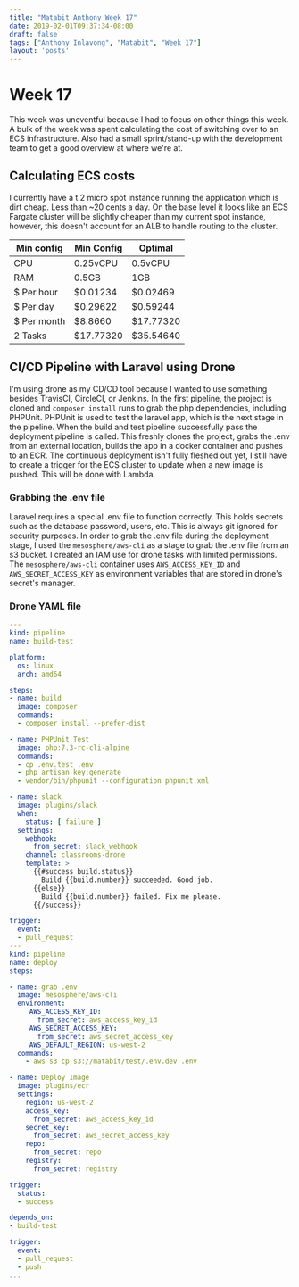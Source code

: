 ```yaml
---
title: "Matabit Anthony Week 17"
date: 2019-02-01T09:37:34-08:00
draft: false
tags: ["Anthony Inlavong", "Matabit", "Week 17"]
layout: 'posts'
---
```

# Week 17
This week was uneventful because I had to focus on other things this week. A bulk of the week was spent calculating the cost of switching over to an ECS infrastructure. Also had a small sprint/stand-up with the development team to get a good overview at where we're at. 

## Calculating ECS costs
I currently have a t.2 micro spot instance running the application which is dirt cheap. Less than ~20 cents a day. On the base level it looks like an ECS Fargate cluster will be slightly cheaper than my current spot instance, however, this doesn't account for an ALB to handle routing to the cluster. 

| Min config      | Min Config     | Optimal       |
|-------------    |------------    |-----------    |
| CPU             | 0.25vCPU       | 0.5vCPU       |
| RAM             | 0.5GB          | 1GB           |
| $ Per hour      | $0.01234       | $0.02469      |
| $ Per day       | $0.29622       | $0.59244      |
| $ Per month     | $8.8660        | $17.77320     |
| 2 Tasks         | $17.77320      | $35.54640     |

## CI/CD Pipeline with Laravel using Drone
I'm using drone as my CD/CD tool because I wanted to use something besides TravisCI, CircleCI, or Jenkins. In the first pipeline, the project is cloned and `composer install` runs to grab the php dependencies, including PHPUnit. PHPUnit is used to test the laravel app, which is the next stage in the pipeline. When the build and test pipeline successfully pass the deployment pipeline is called. This freshly clones the project, grabs the .env from an external location, builds the app in a docker container and pushes to an ECR. The continuous deployment isn't fully fleshed out yet, I still have to create a trigger for the ECS cluster to update when a new image is pushed. This will be done with Lambda. 

### Grabbing the .env file
Laravel requires a special .env file to function correctly. This holds secrets such as the database password, users, etc. This is always git ignored for security purposes. In order to grab the .env file during the deployment stage, I used the `mesosphere/aws-cli` as a stage to grab the .env file from an s3 bucket. I created an IAM use for drone tasks with limited permissions. The `mesosphere/aws-cli` container uses `AWS_ACCESS_KEY_ID` and `AWS_SECRET_ACCESS_KEY` as environment variables that are stored in drone's secret's manager. 

### Drone YAML file
```yml
---
kind: pipeline
name: build-test

platform:
  os: linux
  arch: amd64

steps:
- name: build
  image: composer
  commands:
  - composer install --prefer-dist

- name: PHPUnit Test
  image: php:7.3-rc-cli-alpine
  commands:
  - cp .env.test .env
  - php artisan key:generate
  - vendor/bin/phpunit --configuration phpunit.xml

- name: slack
  image: plugins/slack
  when:
    status: [ failure ]
  settings:
    webhook:
      from_secret: slack_webhook
    channel: classrooms-drone
    template: >
      {{#success build.status}}
        Build {{build.number}} succeeded. Good job.
      {{else}}
        Build {{build.number}} failed. Fix me please.
      {{/success}}

trigger:
  event:
  - pull_request
---
kind: pipeline
name: deploy
steps:

- name: grab .env
  image: mesosphere/aws-cli
  environment:
     AWS_ACCESS_KEY_ID:
       from_secret: aws_access_key_id
     AWS_SECRET_ACCESS_KEY:
       from_secret: aws_secret_access_key
     AWS_DEFAULT_REGION: us-west-2
  commands:
    - aws s3 cp s3://matabit/test/.env.dev .env

- name: Deploy Image  
  image: plugins/ecr
  settings:
    region: us-west-2
    access_key: 
      from_secret: aws_access_key_id
    secret_key: 
      from_secret: aws_secret_access_key
    repo: 
      from_secret: repo
    registry: 
      from_secret: registry

trigger:
  status:
  - success

depends_on:
- build-test

trigger:
  event:
  - pull_request
  - push
...
```